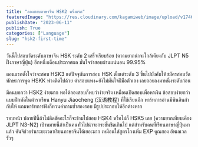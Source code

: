 ```yaml
---
title: "ลองสอบภาษาจีน HSK2 ครั้งแรก"
featuredImage: "https://res.cloudinary.com/kagamiweb/image/upload/v1746286295/blog.coregamehd.com/hsk2-first-time.jpg"
publishDate: "2023-06-11"
publish: True
categories: ["Language"]
slug: "hsk2-first-time"
---
```



วันนี้ไปสอบวัดระดับภาษาจีน HSK ระดับ 2 เสร็จเรียบร้อย (ความยากน่าจะใกล้เคียงกับ JLPT N5 ฝั่งภาษาญี่ปุ่น) อีกหนึ่งเดือนประกาศผล มั่นใจว่าสอบผ่านแน่นอน 99.95%

ตอนแรกตั้งใจว่าจะสอบ HSK3 แต่ปัจจุบันการสอบ HSK ตั้งแต่ระดับ 3 ขึ้นไปบังคับให้สมัครสอบวัดทักษะการพูด HSKK พ่วงติดไปด้วย ค่าสอบแพง+ยังไม่มั่นใจฝีมือตัวเอง เลยถอยลงมาหนึ่งระดับก่อน

มีคนบอกว่า HSK2 ง่ายมาก พอได้ลองสอบก็พบว่าง่ายจริง เหมือนเปิดสอบเพื่อหาเงิน ข้อสอบง่ายกว่าแบบฝึกหัดในตำราเรียน Hanyu Jiaocheng (汉语教程) ที่ใช้เรียนอีก พาร์ทการอ่านมีพินอินกำกับให้ แถมพาร์ทการฟังก็ทวนคำถามซ้ำสองรอบ มีรูปประกอบให้อีกต่างหาก

รอบหน้า ปลายปีนี้ถ้าไม่ติดขัดอะไรก็จะข้ามไปสอบ HSK4 หรือไม่ก็ HSK5 เลย (ความยากเทียบเคียง JLPT N3-N2) เป้าหมายนี้ถ้าเป็นคนทั่วไปน่าจะกระชั้นชิดเกินไป แต่สำหรับคนที่เรียนภาษาญี่ปุ่นมาแล้ว คันจิช่วยร่นระยะเวลาเรียนภาษาจีนได้เยอะมาก เหมือนใส่สูตรโกงเพิ่ม EXP คูณสอง อัพเลเวลรัวๆ
